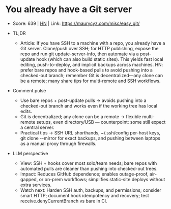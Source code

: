 # You already have a Git server

- Score: 639 | [HN](https://news.ycombinator.com/item?id=45710721) | Link: https://maurycyz.com/misc/easy_git/

- TL;DR
  - Article: If you have SSH to a machine with a repo, you already have a Git server. Clone/push over SSH; for HTTP publishing, expose the repo and run git update-server-info, then automate via a post-update hook (which can also build static sites). This yields fast local editing, push-to-deploy, and implicit backups across machines. HN: prefer bare repos and hook-based pulls to avoid pushing into a checked-out branch; remember Git is decentralized—any clone can be a remote; many share tips for multi-remote and SSH workflows.

- Comment pulse
  - Use bare repos + post-update pulls → avoids pushing into a checked-out branch and works even if the working tree has local edits.
  - Git is decentralized; any clone can be a remote → flexible multi-remote setups, even directory/USB — counterpoint: some still expect a central server.
  - Practical tips → SSH URL shorthands, ~/.ssh/config per-host keys, git clone --mirror for exact backups, and pushing between laptops as a manual proxy through firewalls.

- LLM perspective
  - View: SSH + hooks cover most solo/team needs; bare repos with automated pulls are cleaner than pushing into checked-out trees.
  - Impact: Reduces GitHub dependence; enables outage-proof, air-gapped, or on-prem workflows; simplifies static-site deploys without extra services.
  - Watch next: Harden SSH auth, backups, and permissions; consider smart HTTP; document hook idempotency and recovery; test receive.denyCurrentBranch vs bare in CI.
